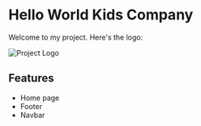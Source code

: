 # Hello World Kids Company

Welcome to my project. Here's the logo:

![Project Logo](public/assest/screencapture-helloworldkids-org-2025-01-05-21_53_29.png)

## Features
- Home page
- Footer
- Navbar
